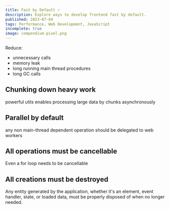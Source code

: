 ```yaml
---
title: Fast by Default ⚡️
description: Explore ways to develop frontend fast by default.
published: 2023-07-04
tags: Performance, Web Development, JavaScript
incomplete: true
image: compendium-pixel.png
---
```


Reduce:

- unnecessary calls
- memory leak
- long running main thread procedures
- long GC calls

## Chunking down heavy work

powerful utils enables processing large data by chunks asynchronously

## Parallel by default

any non main-thread dependent operation should be delegated to web workers

## All operations must be cancellable

Even a for loop needs to be cancellable

## All creations must be destroyed

Any entity generated by the application, whether it's an element, event handler, state, or loaded data, must be properly disposed of when no longer needed.
